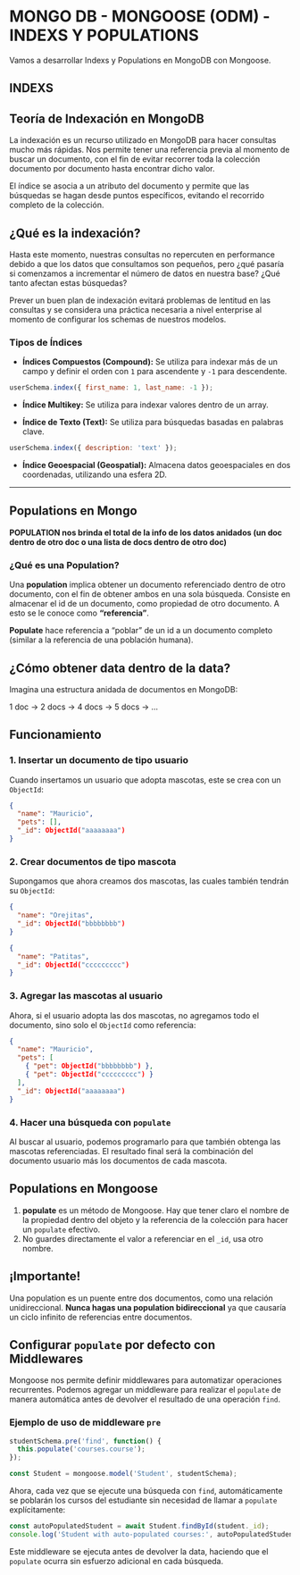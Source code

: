 # MONGO DB - MONGOOSE (ODM) - INDEXS Y POPULATIONS

Vamos a desarrollar Indexs y Populations en MongoDB con Mongoose.

## INDEXS
## Teoría de Indexación en MongoDB

La indexación es un recurso utilizado en MongoDB para hacer consultas mucho más rápidas. Nos permite tener una referencia previa al momento de buscar un documento, con el fin de evitar recorrer toda la colección documento por documento hasta encontrar dicho valor.

El índice se asocia a un atributo del documento y permite que las búsquedas se hagan desde puntos específicos, evitando el recorrido completo de la colección.

## ¿Qué es la indexación?

Hasta este momento, nuestras consultas no repercuten en performance debido a que los datos que consultamos son pequeños, pero ¿qué pasaría si comenzamos a incrementar el número de datos en nuestra base? ¿Qué tanto afectan estas búsquedas?

Prever un buen plan de indexación evitará problemas de lentitud en las consultas y se considera una práctica necesaria a nivel enterprise al momento de configurar los schemas de nuestros modelos.


### Tipos de Índices

- **Índices Compuestos (Compound):** Se utiliza para indexar más de un campo y definir el orden con `1` para ascendente y `-1` para descendente.

```javascript
userSchema.index({ first_name: 1, last_name: -1 });
```

- **Índice Multikey:** Se utiliza para indexar valores dentro de un array.

- **Índice de Texto (Text):** Se utiliza para búsquedas basadas en palabras clave.

```javascript
userSchema.index({ description: 'text' });
```

- **Índice Geoespacial (Geospatial):** Almacena datos geoespaciales en dos coordenadas, utilizando una esfera 2D.




---

## Populations en Mongo

**POPULATION nos brinda el total de la info de los datos anidados (un doc dentro de otro doc o una lista de docs dentro de otro doc)**

### ¿Qué es una Population?

Una **population** implica obtener un documento referenciado dentro de otro documento, con el fin de obtener ambos en una sola búsqueda. Consiste en almacenar el id de un documento, como propiedad de otro documento. A esto se le conoce como **“referencia”**.

**Populate** hace referencia a “poblar” de un id a un documento completo (similar a la referencia de una población humana).

## ¿Cómo obtener data dentro de la data?
Imagina una estructura anidada de documentos en MongoDB:

1 doc → 2 docs → 4 docs → 5 docs → ...

## Funcionamiento

### 1. Insertar un documento de tipo usuario
Cuando insertamos un usuario que adopta mascotas, este se crea con un `ObjectId`:

```json
{
  "name": "Mauricio",
  "pets": [],
  "_id": ObjectId("aaaaaaaa")
}
```

### 2. Crear documentos de tipo mascota
Supongamos que ahora creamos dos mascotas, las cuales también tendrán su `ObjectId`:

```json
{
  "name": "Orejitas",
  "_id": ObjectId("bbbbbbbb")
}
```

```json
{
  "name": "Patitas",
  "_id": ObjectId("ccccccccc")
}
```

### 3. Agregar las mascotas al usuario
Ahora, si el usuario adopta las dos mascotas, no agregamos todo el documento, sino solo el `ObjectId` como referencia:

```json
{
  "name": "Mauricio",
  "pets": [
    { "pet": ObjectId("bbbbbbbb") },
    { "pet": ObjectId("ccccccccc") }
  ],
  "_id": ObjectId("aaaaaaaa")
}

```

### 4. Hacer una búsqueda con `populate`
Al buscar al usuario, podemos programarlo para que también obtenga las mascotas referenciadas. El resultado final será la combinación del documento usuario más los documentos de cada mascota.

## Populations en Mongoose

1. **populate** es un método de Mongoose. Hay que tener claro el nombre de la propiedad dentro del objeto y la referencia de la colección para hacer un `populate` efectivo.
2. No guardes directamente el valor a referenciar en el `_id`, usa otro nombre.


## ¡Importante!
Una population es un puente entre dos documentos, como una relación unidireccional. **Nunca hagas una population bidireccional** ya que causaría un ciclo infinito de referencias entre documentos.

## Configurar `populate` por defecto con Middlewares

Mongoose nos permite definir middlewares para automatizar operaciones recurrentes. Podemos agregar un middleware para realizar el `populate` de manera automática antes de devolver el resultado de una operación `find`.

### Ejemplo de uso de middleware `pre`

```javascript
studentSchema.pre('find', function() {
  this.populate('courses.course');
});

const Student = mongoose.model('Student', studentSchema);
```

Ahora, cada vez que se ejecute una búsqueda con `find`, automáticamente se poblarán los cursos del estudiante sin necesidad de llamar a `populate` explícitamente:

```javascript
const autoPopulatedStudent = await Student.findById(student._id);
console.log('Student with auto-populated courses:', autoPopulatedStudent);
```

Este middleware se ejecuta antes de devolver la data, haciendo que el `populate` ocurra sin esfuerzo adicional en cada búsqueda.
